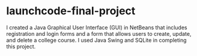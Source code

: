 # launchcode-final-project
I created a Java Graphical User Interface (GUI) in NetBeans that includes registration and login forms and a form that allows users to create, update, and delete a college course. I used Java Swing and SQLite in completing this project.
